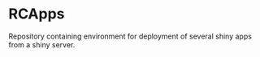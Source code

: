 # RCApps
Repository containing environment for deployment of several shiny apps from a shiny server.
